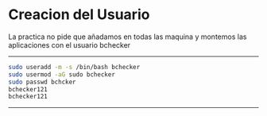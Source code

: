
# Creacion del Usuario

La practica no pide que añadamos en todas las maquina y montemos las aplicaciones con el usuario bchecker 

---
```bash
sudo useradd -m -s /bin/bash bchecker
sudo usermod -aG sudo bchecker
sudo passwd bchcker
bchecker121
bchecker121
```
---
